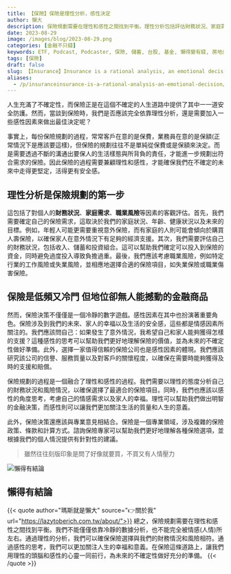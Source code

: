 ```yaml
---
title: 【保險】保險是理性分析，感性決定
author: 懶大
description: 保險規劃需要在理性和感性之間找到平衡。理性分析包括評估財務狀況、家庭需求和職業風險，而感性因素則關注未來、家人幸福和生活安全感。選擇一家可信賴的保險公司也是重要的感性考量。保險決策應該結合專業意見，並為未來的不確定性做好準備。
date: 2023-08-29
image: /images/blog/2023-08-29.png
categories: [金融不只錢]
keywords: ETF, Podcast, Podcaster, 保險, 儲蓄, 台股, 基金, 懶得變有錢, 房地產, 投資理財, 支出, 收入, 理財規劃, 瑪斯理財兩三事, 稅務, 總體經濟, 美股, 職涯心得, 股利收入, 複委託, 記帳, 讀書心得, 財務規劃, 財商, 貸款, 資產配置, 退休規劃, 開源節流
tags: [保險]
draft: false
slug: 【Insurance】Insurance is a rational analysis, an emotional decision!
aliases:
  - /p/insuranceinsurance-is-a-rational-analysis-an-emotional-decision/
---
```

人生充滿了不確定性，而保險正是在這個不確定的人生道路中提供了其中一一道安全防護。然而，當談到保險時，我們是否應該完全依靠理性分析，還是需要加入一些感性因素來做出最佳決定呢？

事實上，每份保險規劃的過程，常常客戶在意的是保費，業務員在意的是保額(正常情況下是應該要這樣)，但保險的規劃往往不是單純從保費或是保額來決定。而是需要透過不斷的溝通出要保人的生活樣態與所背負的責任，才能進一步規劃出符合需求的保險。因此保險的過程需要兼顧理性和感性，才能確保我們在不確定的未來中走得更堅定，活得更有安全感。

## 理性分析是保險規劃的第一步

這包括了對個人的**財務狀況**、**家庭需求**、**職業風險**等因素的客觀評估。首先，我們需要確定自己的保險需求，這取決於我們的家庭狀況、年齡、健康狀況以及未來的目標。例如，年輕人可能更需要重視意外保險，而有家庭的人則可能會傾向於購買人壽保險，以確保家人在意外情況下有足夠的經濟支援。其次，我們需要評估自己的財務狀況，包括收入、儲蓄和投資組合。這可以幫助我們確定可以投入到保險的資金，同時避免過度投入導致負擔過重。最後，我們應該考慮職業風險，例如特定行業的工作風險或失業風險，並相應地選擇合適的保險項目，如失業保險或職業傷害保險。
## 保險是低頻又冷門 但地位卻無人能撼動的金融商品
然而，保險決策不僅僅是一個冷靜的數字遊戲。感性因素在其中也扮演著重要角色。保險涉及到我們的未來、家人的幸福以及生活的安全感，這些都是情感因素所關注的。我們應該問自己：如果發生了意外情況，我希望自己和家人能夠獲得怎樣的支援？這種感性的思考可以幫助我們更好地理解保險的價值，並為未來的不確定性做好準備。此外，選擇一家值得信賴的保險公司也是感性因素的體現。我們應該研究該公司的信譽、服務質量以及對客戶的關懷程度，以確保在需要時能夠獲得及時的支援和賠償。

保險規劃的過程是一個融合了理性和感性的過程。我們需要以理性的態度分析自己的財務狀況和風險情況，以確保選擇了最適合的保險項目。同時，我們也應該以感性的角度思考，考慮自己的情感需求以及家人的幸福。理性可以幫助我們做出明智的金融決策，而感性則可以讓我們更加關注生活的質量和人生的意義。

此外，保險決策還應該與專業意見相結合。保險是一個專業領域，涉及複雜的保險政策、條款和計算方式。諮詢保險專家可以幫助我們更好地理解各種保險選項，並根據我們的個人情況提供有針對性的建議。

> 雖然往往刻版印象是問了好像就要買，不買又有人情壓力
> 


![懶得有結論](/images/blog/lazytobeconclude.svg)
## 懶得有結論

{{< quote author="瑪斯就是懶大" source="👉關於我" url="https://lazytoberich.com.tw/about/">}}
總之，保險規劃需要在理性和感性之間找到平衡。我們不能僅僅依靠冷靜的數據分析，也不能完全被情感(人情)所左右。通過理性的分析，我們可以確保保險選擇與我們的財務情況和風險相符。通過感性的思考，我們可以更加關注人生的幸福和意義。在保險這條道路上，讓我們用理性的頭腦和感性的心靈一同前行，為未來的不確定性做好充分的準備。
{{< /quote >}}
